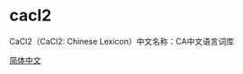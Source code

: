 # cacl2

CaCl2（CaCl2: Chinese Lexicon）中文名称：CA中文语言词库

[简体中文](https://github.com/limccn/cacl2/blob/master/README-zh_CN.md)